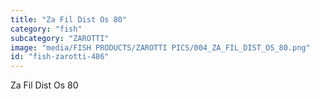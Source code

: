 ```yaml
---
title: "Za Fil Dist Os 80"
category: "fish"
subcategory: "ZAROTTI"
image: "media/FISH PRODUCTS/ZAROTTI PICS/004_ZA_FIL_DIST_OS_80.png"
id: "fish-zarotti-486"
---
```


Za Fil Dist Os 80
